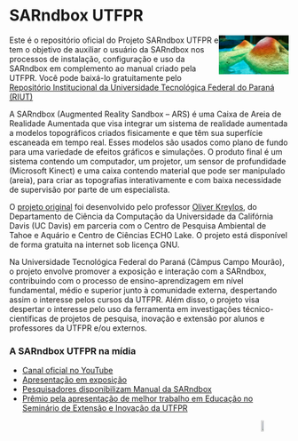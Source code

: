 # SARndbox UTFPR

<img src="https://github.com/projetosar/images/blob/master/README_perfil.png?raw=true" width="25%" height="25%" align="right">

Este é o repositório oficial do Projeto SARndbox UTFPR e tem o objetivo de auxiliar o usuário da SARndbox nos processos de instalação, configuração e uso da SARndbox em complemento ao manual criado pela UTFPR. Você pode baixá-lo gratuitamente pelo [Repositório Institucional da Universidade Tecnológica Federal do Paraná (RIUT)](http://repositorio.utfpr.edu.br/jspui/handle/1/4956)

A SARndbox (Augmented Reality Sandbox – ARS) é uma Caixa de Areia de Realidade Aumentada que visa integrar um sistema de realidade aumentada a modelos topográficos criados fisicamente e que têm sua superfície escaneada em tempo real. Esses modelos são usados como plano de fundo para uma variedade de efeitos gráficos e simulações. O produto final é um sistema contendo um computador, um projetor, um sensor de profundidade (Microsoft Kinect) e uma caixa contendo material que pode ser manipulado (areia), para criar as topografias interativamente e com baixa necessidade de supervisão por parte de um especialista.

O [projeto original](https://arsandbox.ucdavis.edu) foi desenvolvido pelo professor [Oliver Kreylos](https://github.com/Doc-Ok), do Departamento de Ciência da Computação da Universidade da Califórnia Davis (UC Davis) em parceria com o Centro de Pesquisa Ambiental de Tahoe e Aquário e Centro de Ciências ECHO Lake. O projeto está disponível de forma gratuita na internet sob licença GNU.

Na Universidade Tecnológica Federal do Paraná (Câmpus Campo Mourão), o projeto envolve promover a exposição e interação com a SARndbox, contribuindo com o processo de ensino-aprendizagem em nível fundamental, médio e superior junto à comunidade externa, despertando assim o interesse pelos cursos da UTFPR. Além disso, o projeto visa despertar o interesse pelo uso da ferramenta em investigações técnico-científicas de projetos de pesquisa, inovação e extensão por alunos e professores da UTFPR e/ou externos.


### A SARndbox UTFPR na mídia

- [Canal oficial no YouTube](https://www.youtube.com/channel/UCs3vgsEw70BhNJmyLfjgw4w)
- [Apresentação em exposição](https://youtu.be/Q2s3TVpPQAI?t=40)
- [Pesquisadores disponibilizam Manual da SARndbox](http://portal.utfpr.edu.br/noticias/campo-mourao/recursos-educacionais)
- [Prêmio pela apresentação de melhor trabalho em Educação no Seminário de Extensão e Inovação da UTFPR](http://portal.utfpr.edu.br/noticias/geral/alunos-da-utfpr-sao-premiados-no-sei-sicite-2019)




<!--<img src="https://github.com/projetosar/images/blob/master/capa_v2.0.png?raw=true" width="25%" height="25%" align="right">
-->
<!--<iframe width="560" height="315" src="https://www.youtube.com/embed/DhCewt3MclU" frameborder="0" allow="accelerometer; autoplay; encrypted-media; gyroscope; picture-in-picture" allowfullscreen></iframe>-->

<img src="https://mirrors.creativecommons.org/presskit/buttons/88x31/png/by-nc.png" width="10%" height="25%" align="right">

